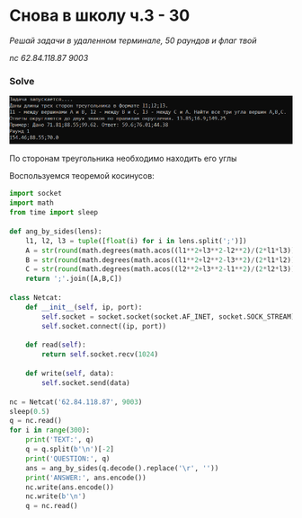 # Снова в школу ч.3 - 30

_Решай задачи в удаленном терминале, 50 раундов и флаг твой_

_nc 62.84.118.87 9003_

### Solve
![img.png](img.png)

По сторонам треугольника необходимо находить его углы

Воспользуемся теоремой косинусов:

```python
import socket
import math
from time import sleep

def ang_by_sides(lens):
    l1, l2, l3 = tuple([float(i) for i in lens.split(';')])
    A = str(round(math.degrees(math.acos((l1**2+l3**2-l2**2)/(2*l1*l3))), 2))
    B = str(round(math.degrees(math.acos((l1**2+l2**2-l3**2)/(2*l1*l2))), 2))
    C = str(round(math.degrees(math.acos((l2**2+l3**2-l1**2)/(2*l2*l3))), 2))
    return ';'.join([A,B,C])

class Netcat:
    def __init__(self, ip, port):
        self.socket = socket.socket(socket.AF_INET, socket.SOCK_STREAM)
        self.socket.connect((ip, port))
        
    def read(self):
        return self.socket.recv(1024)

    def write(self, data):
        self.socket.send(data)

nc = Netcat('62.84.118.87', 9003)
sleep(0.5)
q = nc.read()
for i in range(300):
    print('TEXT:', q)
    q = q.split(b'\n')[-2]
    print('QUESTION:', q)
    ans = ang_by_sides(q.decode().replace('\r', ''))
    print('ANSWER:', ans.encode())
    nc.write(ans.encode())
    nc.write(b'\n')
    q = nc.read()
```
